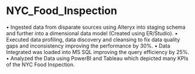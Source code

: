 # NYC_Food_Inspection
• Ingested data from disparate sources using Alteryx into staging schema and further into a dimensional data model 
(Created using ER/Studio).
• Executed data profiling, data discovery and cleansing to fix data quality gaps and inconsistency improving the 
performance by 30%.
• Data Integrated was loaded into MS SQL improving the query efficiency by 25%. 
• Analyzed the Data using PowerBI and Tableau which depicted many KPIs of the NYC Food Inspection.
